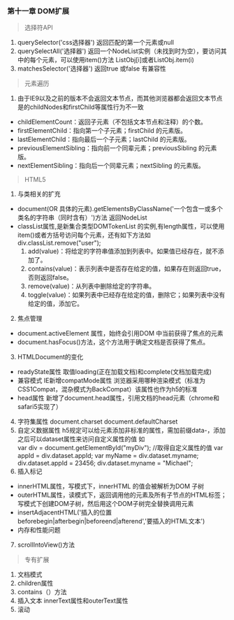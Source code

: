 ### 第十一章 DOM扩展

> 选择符API

1. querySelector('css选择器') 返回匹配的第一个元素或null 
2. querySelectAll('选择器') 返回一个NodeList实例（未找到时为空），要访问其中的每个元素，可以使用item()方法 ListObj[i]或者ListObj.item(i)
3. matchesSelector('选择器') 返回true 或false 有兼容性


> 元素遍历

1. 由于IE9以及之前的版本不会返回文本节点，而其他浏览器都会返回文本节点是的childNodes和firstChild等属性行为不一致
* childElementCount：返回子元素（不包括文本节点和注释）的个数。
* firstElementChild：指向第一个子元素；firstChild 的元素版。
* lastElementChild：指向最后一个子元素；lastChild 的元素版。
* previousElementSibling：指向前一个同辈元素；previousSibling 的元素版。
* nextElementSibling：指向后一个同辈元素；nextSibling 的元素版。

> HTML5

1. 与类相关的扩充
* document(OR 具体的元素).getElementsByClassName('一个包含一或多个类名的字符串（同时含有）')方法  返回NodeList 
* classList属性,是新集合类型DOMTokenList 的实例,有length属性，可以使用item()或者方括号访问每个元素，还有如下方法如div.classList.remove("user");
  1. add(value)：将给定的字符串值添加到列表中。如果值已经存在，就不添加了。
  2. contains(value)：表示列表中是否存在给定的值，如果存在则返回true，否则返回false。
  3. remove(value)：从列表中删除给定的字符串。
  4. toggle(value)：如果列表中已经存在给定的值，删除它；如果列表中没有给定的值，添加它。

2. 焦点管理
* document.activeElement 属性，始终会引用DOM 中当前获得了焦点的元素
* document.hasFocus()方法，这个方法用于确定文档是否获得了焦点。

3. HTMLDocument的变化

* readyState属性 取值loading(正在加载文档)和complete(文档加载完成)
* 兼容模式 IE新增compatMode属性 浏览器采用哪种渲染模式（标准为CSS1Compat，混杂模式为BackCompat）该属性也作为h5的标准
* head属性 新增了document.head属性，引用文档的head元素（chrome和safari5实现了）

4. 字符集属性 document.charset   document.defaultCharset
5. 自定义数据属性 h5规定可以给元素添加非标准的属性，需加前缀data-，添加之后可以dataset属性来访问自定义属性的值
如<div id="myDiv" data-appId="12345" data-myname="Nicholas"></div>
  var div = document.getElementById("myDiv");
  //取得自定义属性的值
  var appId = div.dataset.appId;
  var myName = div.dataset.myname;
  div.dataset.appId = 23456;
  div.dataset.myname = "Michael";
6. 插入标记
  * innerHTML属性，写模式下，innerHTML 的值会被解析为DOM 子树
  * outerHTML属性，读模式下，返回调用他的元素及所有子节点的HTML标签；写模式下创建DOM子树，然后用这个DOM子树完全替换调用元素
  * insertAdjacentHTML('插入的位置beforebegin|afterbegin|beforeend|afterend','要插入的HTML文本')
  * 内存和性能问题

7. scrollIntoView()方法

> 专有扩展 

1. 文档模式
2. children属性
3. contains（）方法
4. 插入文本  innerText属性和outerText属性
5. 滚动

















